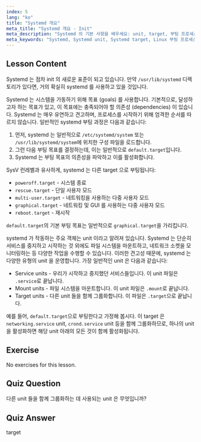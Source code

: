 ```yaml
---
index: 5
lang: "ko"
title: "Systemd 개요"
meta_title: "Systemd 개요 - Init"
meta_description: "Systemd 의 기본 사항을 배우세요: unit, target, 부팅 프로세스를 이해합니다. Systemd 가 Linux 에서 서비스와 시스템 상태를 어떻게 관리하는지 알아보세요. 여정을 시작하세요!"
meta_keywords: "Systemd, Systemd unit, Systemd target, Linux 부팅 프로세스, Linux 서비스, 초보자, 튜토리얼, 가이드"
---
```


## Lesson Content

Systemd 는 점차 init 의 새로운 표준이 되고 있습니다. 만약 `/usr/lib/systemd` 디렉토리가 있다면, 거의 확실히 systemd 를 사용하고 있을 것입니다.

Systemd 는 시스템을 가동하기 위해 목표 (goals) 를 사용합니다. 기본적으로, 달성하고자 하는 목표가 있고, 이 목표에는 충족되어야 할 의존성 (dependencies) 이 있습니다. Systemd 는 매우 유연하고 견고하며, 프로세스를 시작하기 위해 엄격한 순서를 따르지 않습니다. 일반적인 systemd 부팅 과정은 다음과 같습니다:

1. 먼저, systemd 는 일반적으로 `/etc/systemd/system` 또는 `/usr/lib/systemd/system`에 위치한 구성 파일을 로드합니다.
2. 그런 다음 부팅 목표를 결정하는데, 이는 일반적으로 `default.target`입니다.
3. Systemd 는 부팅 목표의 의존성을 파악하고 이를 활성화합니다.

SysV 런레벨과 유사하게, systemd 는 다른 target 으로 부팅됩니다:

- `poweroff.target` - 시스템 종료
- `rescue.target` - 단일 사용자 모드
- `multi-user.target` - 네트워킹을 사용하는 다중 사용자 모드
- `graphical.target` - 네트워킹 및 GUI 를 사용하는 다중 사용자 모드
- `reboot.target` - 재시작

`default.target`의 기본 부팅 목표는 일반적으로 `graphical.target`을 가리킵니다.

systemd 가 작동하는 주요 객체는 unit 이라고 알려져 있습니다. Systemd 는 단순히 서비스를 중지하고 시작하는 것 외에도 파일 시스템을 마운트하고, 네트워크 소켓을 모니터링하는 등 다양한 작업을 수행할 수 있습니다. 이러한 견고성 때문에, systemd 는 다양한 유형의 unit 을 운영합니다. 가장 일반적인 unit 은 다음과 같습니다:

- Service units - 우리가 시작하고 중지했던 서비스들입니다. 이 unit 파일은 `.service`로 끝납니다.
- Mount units - 파일 시스템을 마운트합니다. 이 unit 파일은 `.mount`로 끝납니다.
- Target units - 다른 unit 들을 함께 그룹화합니다. 이 파일은 `.target`으로 끝납니다.

예를 들어, `default.target`으로 부팅한다고 가정해 봅시다. 이 target 은 `networking.service` unit, `crond.service` unit 등을 함께 그룹화하므로, 하나의 unit 을 활성화하면 해당 unit 아래의 모든 것이 함께 활성화됩니다.

## Exercise

No exercises for this lesson.

## Quiz Question

다른 unit 들을 함께 그룹화하는 데 사용되는 unit 은 무엇입니까?

## Quiz Answer

target
